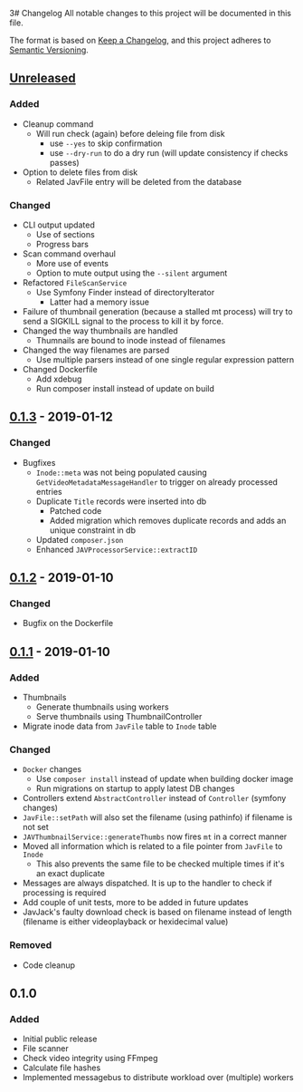 3# Changelog
All notable changes to this project will be documented in this file.

The format is based on [Keep a Changelog](https://keepachangelog.com/en/1.0.0/),
and this project adheres to [Semantic Versioning](https://semver.org/spec/v2.0.0.html).

## [Unreleased]
### Added
- Cleanup command
  - Will run check (again) before deleing file from disk 
    - use `--yes` to skip confirmation
    - use `--dry-run` to do a dry run (will update consistency if checks passes)
- Option to delete files from disk 
  - Related JavFile entry will be deleted from the database
### Changed
- CLI output updated
  - Use of sections
  - Progress bars
- Scan command overhaul
  - More use of events
  - Option to mute output using the `--silent` argument
- Refactored `FileScanService`
  - Use Symfony Finder instead of directoryIterator
    - Latter had a memory issue
- Failure of thumbnail generation (because a stalled mt process) will try to send a SIGKILL signal to the process to kill it by force.
- Changed the way thumbnails are handled
  - Thumnails are bound to inode instead of filenames
- Changed the way filenames are parsed
  - Use multiple parsers instead of one single regular expression pattern
- Changed Dockerfile
  - Add xdebug
  - Run composer install instead of update on build 

## [0.1.3] - 2019-01-12
### Changed
- Bugfixes
  - `Inode::meta` was not being populated causing `GetVideoMetadataMessageHandler` to trigger on already processed entries
  - Duplicate `Title` records were inserted into db
    - Patched code
    - Added migration which removes duplicate records and adds an unique constraint in db
  - Updated `composer.json`
  - Enhanced `JAVProcessorService::extractID`
  

## [0.1.2] - 2019-01-10
### Changed
- Bugfix on the Dockerfile

## [0.1.1] - 2019-01-10
### Added
- Thumbnails
  - Generate thumbnails using workers
  - Serve thumbnails using ThumbnailController
- Migrate inode data from `JavFile` table to `Inode` table

### Changed
- `Docker` changes
    - Use `composer install` instead of update when building docker image
    - Run migrations on startup to apply latest DB changes
- Controllers extend `AbstractController` instead of `Controller` (symfony changes)
- `JavFile::setPath` will also set the filename (using pathinfo) if filename is not set
- `JAVThumbnailService::generateThumbs` now fires `mt` in a correct manner
- Moved all information which is related to a file pointer from `JavFile` to `Inode`
    - This also prevents the same file to be checked multiple times if it's an exact duplicate
- Messages are always dispatched. It is up to the handler to check if processing is required
- Add couple of unit tests, more to be added in future updates
- JavJack's faulty download check is based on filename instead of length (filename is either videoplayback or hexidecimal value)

### Removed
- Code cleanup

## 0.1.0
### Added
- Initial public release
- File scanner
- Check video integrity using FFmpeg
- Calculate file hashes
- Implemented messagebus to distribute workload over (multiple) workers

[Unreleased]: https://github.com/PBXg33k/php-jav-toolbox-api/compare/v0.1.3...HEAD
[0.1.3]: https://github.com/PBXg33k/php-jav-toolbox-api/compare/v0.1.2...v0.1.3
[0.1.2]: https://github.com/PBXg33k/php-jav-toolbox-api/compare/v0.1.1...v0.1.2
[0.1.1]: https://github.com/PBXg33k/php-jav-toolbox-api/compare/v0.1.0...v0.1.1
